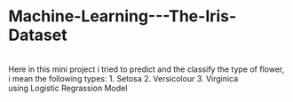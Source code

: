 # Machine-Learning---The-Iris-Dataset
<br>
Here in this mini project i tried to predict and the classify the type of flower, i mean the following types:
1. Setosa
2. Versicolour
3. Virginica
<br> using Logistic Regrassion Model
